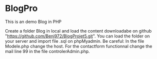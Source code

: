 # BlogPro

This is an demo Blog in PHP

Create a folder Blog in local and load the content downloadabe on github "https://github.com/Benj972/BlogProjet5.git".
You can load the folder on your server and import file .sql on phpMyadmin.
Be careful: In the file Modele.php change the host.
For the contactform functionnal change the mail line 99 in the file controlerAdmin.php.


 
